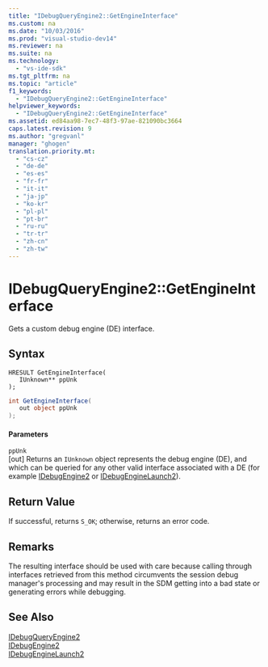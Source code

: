 ```yaml
---
title: "IDebugQueryEngine2::GetEngineInterface"
ms.custom: na
ms.date: "10/03/2016"
ms.prod: "visual-studio-dev14"
ms.reviewer: na
ms.suite: na
ms.technology: 
  - "vs-ide-sdk"
ms.tgt_pltfrm: na
ms.topic: "article"
f1_keywords: 
  - "IDebugQueryEngine2::GetEngineInterface"
helpviewer_keywords: 
  - "IDebugQueryEngine2::GetEngineInterface"
ms.assetid: ed84aa98-7ec7-48f3-97ae-821090bc3664
caps.latest.revision: 9
ms.author: "gregvanl"
manager: "ghogen"
translation.priority.mt: 
  - "cs-cz"
  - "de-de"
  - "es-es"
  - "fr-fr"
  - "it-it"
  - "ja-jp"
  - "ko-kr"
  - "pl-pl"
  - "pt-br"
  - "ru-ru"
  - "tr-tr"
  - "zh-cn"
  - "zh-tw"
---
```

# IDebugQueryEngine2::GetEngineInterface
Gets a custom debug engine (DE) interface.  
  
## Syntax  
  
```cpp#  
HRESULT GetEngineInterface(   
   IUnknown** ppUnk  
);  
```  
  
```c#  
int GetEngineInterface(   
   out object ppUnk  
);  
```  
  
#### Parameters  
 `ppUnk`  
 [out] Returns an `IUnknown` object represents the debug engine (DE), and which can be queried for any other valid interface associated with a DE (for example [IDebugEngine2](../extensibility/idebugengine2.md) or [IDebugEngineLaunch2](../extensibility/idebugenginelaunch2.md)).  
  
## Return Value  
 If successful, returns `S_OK`; otherwise, returns an error code.  
  
## Remarks  
 The resulting interface should be used with care because calling through interfaces retrieved from this method circumvents the session debug manager's processing and may result in the SDM getting into a bad state or generating errors while debugging.  
  
## See Also  
 [IDebugQueryEngine2](../extensibility/idebugqueryengine2.md)   
 [IDebugEngine2](../extensibility/idebugengine2.md)   
 [IDebugEngineLaunch2](../extensibility/idebugenginelaunch2.md)